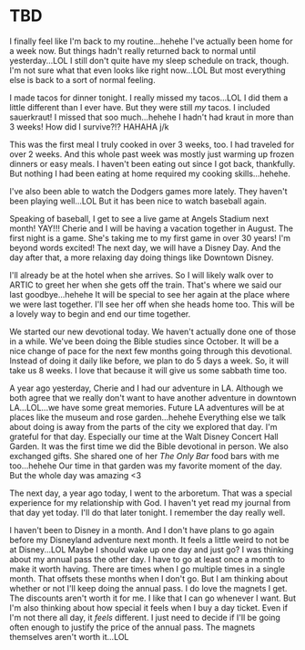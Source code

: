 # TBD

I finally feel like I'm back to my routine...hehehe I've actually been home for a week now. But things hadn't really returned back to normal until yesterday...LOL I still don't quite have my sleep schedule on track, though. I'm not sure what that even looks like right now...LOL But most everything else is back to a sort of normal feeling.

I made tacos for dinner tonight. I really missed my tacos...LOL I did them a little different than I ever have. But they were still *my* tacos. I included sauerkraut! I missed that soo much...hehehe I hadn't had kraut in more than 3 weeks! How did I survive?!? HAHAHA j/k

This was the first meal I truly cooked in over 3 weeks, too. I had traveled for over 2 weeks. And this whole past week was mostly just warming up frozen dinners or easy meals. I haven't been eating out since I got back, thankfully. But nothing I had been eating at home required my cooking skills...hehehe.

I've also been able to watch the Dodgers games more lately. They haven't been playing well...LOL But it has been nice to watch baseball again.

Speaking of baseball, I get to see a live game at Angels Stadium next month! YAY!!! Cherie and I will be having a vacation together in August. The first night is a game. She's taking me to my first game in over 30 years! I'm beyond words excited! The next day, we will have a Disney Day. And the day after that, a more relaxing day doing things like Downtown Disney.

I'll already be at the hotel when she arrives. So I will likely walk over to ARTIC to greet her when she gets off the train. That's where we said our last goodbye...hehehe It will be special to see her again at the place where we were last together. I'll see her off when she heads home too. This will be a lovely way to begin and end our time together.

We started our new devotional today. We haven't actually done one of those in a while. We've been doing the Bible studies since October. It will be a nice change of pace for the next few months going through this devotional. Instead of doing it daily like before, we plan to do 5 days a week. So, it will take us 8 weeks. I love that because it will give us some sabbath time too.

A year ago yesterday, Cherie and I had our adventure in LA. Although we both agree that we really don't want to have another adventure in downtown LA...LOL...we have some great memories. Future LA adventures will be at places like the museum and rose garden...hehehe Everything else we talk about doing is away from the parts of the city we explored that day. I'm grateful for that day. Especially our time at the Walt Disney Concert Hall Garden. It was the first time we did the Bible devotional in person. We also exchanged gifts. She shared one of her *The Only Bar* food bars with me too...hehehe Our time in that garden was my favorite moment of the day. But the whole day was amazing <3

The next day, a year ago today, I went to the arboretum. That was a special experience for my relationship with God. I haven't yet read my journal from that day yet today. I'll do that later tonight. I remember the day really well.

I haven't been to Disney in a month. And I don't have plans to go again before my Disneyland adventure next month. It feels a little weird to not be at Disney...LOL Maybe I should wake up one day and just go? I was thinking about my annual pass the other day. I have to go at least once a month to make it worth having. There are times when I go multiple times in a single month. That offsets these months when I don't go. But I am thinking about whether or not I'll keep doing the annual pass. I do love the magnets I get. The discounts aren't worth it for me. I like that I can go whenever I want. But I'm also thinking about how special it feels when I buy a day ticket. Even if I'm not there all day, it *feels* different. I just need to decide if I'll be going often enough to justify the price of the annual pass. The magnets themselves aren't worth it...LOL

